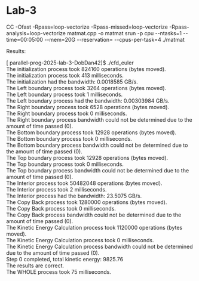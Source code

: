 # Lab-3
CC -Ofast -Rpass=loop-vectorize -Rpass-missed=loop-vectorize -Rpass-analysis=loop-vectorize matmat.cpp -o matmat
srun -p cpu --ntasks=1 --time=00:05:00 --mem=20G --reservation=<redacted> --cpus-per-task=4 ./matmat


Results:  

[<redacted> parallel-prog-2025-lab-3-DobDan42]$ ./cfd_euler  
The initialization process took 824160 operations (bytes moved).  
The initialization process took 413 milliseconds.  
The initialization had the bandwidth: 0.0018585  GB/s.  
The Left boundary process took 3264 operations (bytes moved).  
The Left boundary process took 1 milliseconds.  
The Left boundary process had the bandwidth: 0.00303984  GB/s.  
The Right boundary process took 6528 operations (bytes moved).  
The Right boundary process took 0 milliseconds.  
The Right boundary process bandwidth could not be determined due to the amount of time passed (0).  
The Bottom boundary process took 12928 operations (bytes moved).  
The Bottom boundary process took 0 milliseconds.  
The Bottom boundary process bandwidth could not be determined due to the amount of time passed (0).  
The Top boundary process took 12928 operations (bytes moved).  
The Top boundary process took 0 milliseconds.  
The Top boundary process bandwidth could not be determined due to the amount of time passed (0).  
The Interior process took 50482048 operations (bytes moved).  
The Interior process took 2 milliseconds.  
The Interior process had the bandwidth: 23.5075  GB/s.  
The Copy Back process took 1280000 operations (bytes moved).  
The Copy Back process took 0 milliseconds.  
The Copy Back process bandwidth could not be determined due to the amount of time passed (0).  
The Kinetic Energy Calculation process took 1120000 operations (bytes moved).  
The Kinetic Energy Calculation process took 0 milliseconds.  
The Kinetic Energy Calculation process bandwidth could not be determined due to the amount of time passed (0).  
Step 0 completed, total kinetic energy: 9825.76   
The results are correct.   
The WHOLE process took 75 milliseconds.  

